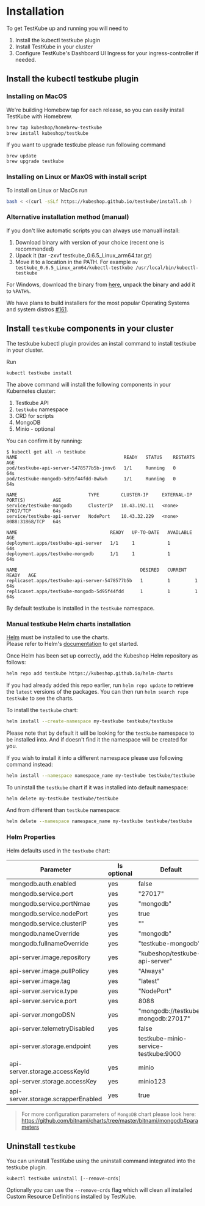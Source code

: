 # Installation 

To get TestKube up and running you will need to

1. Install the kubectl testkube plugin
2. Install TestKube in your cluster 
3. Configure TestKube's Dashboard UI Ingress for your ingress-controller if needed.

## Install the kubectl testkube plugin

### Installing on MacOS 

We're building Homebew tap for each release, so you can easily install TestKube with Homebrew.

```sh
brew tap kubeshop/homebrew-testkube
brew install kubeshop/testkube
```

If you want to upgrade testkube please run following command
```
brew update 
brew upgrade testkube
```

### Installing on Linux or MaxOS with install script

To install on Linux or MacOs run 
```sh
bash < <(curl -sSLf https://kubeshop.github.io/testkube/install.sh )
```

### Alternative installation method (manual)

If you don't like automatic scripts you can always use manuall install:

1. Download binary with version of your choice (recent one is recommended)
2. Upack it (tar -zxvf testkube_0.6.5_Linux_arm64.tar.gz)
3. Move it to a location in the PATH. For example `mv  testkube_0.6.5_Linux_arm64/kubectl-testkube /usr/local/bin/kubectl-testkube`

For Windows, download the binary from [here](https://github.com/kubeshop/testkube/releases), unpack the binary and add it to `%PATH%`. 

We have plans to build installers for the most popular Operating Systems and system distros [#161](https://github.com/kubeshop/testkube/issues/161).

## Install `testkube` components in your cluster

The testkube kubectl plugin provides an install command to install testkube in your cluster. 

Run 
```shell
kubectl testkube install
```

The above command will install the following components in your Kubernetes cluster:

1. Testkube API
2. `testkube` namespace
3. CRD for scripts 
4. MongoDB
5. Minio - optional

You can confirm it by running:
```
$ kubectl get all -n testkube
NAME                                       READY   STATUS    RESTARTS   AGE
pod/testkube-api-server-5478577b5b-jnnv6   1/1     Running   0          64s
pod/testkube-mongodb-5d95f44fdd-8wkwh      1/1     Running   0          64s

NAME                          TYPE        CLUSTER-IP     EXTERNAL-IP   PORT(S)          AGE
service/testkube-mongodb      ClusterIP   10.43.192.11   <none>        27017/TCP        64s
service/testkube-api-server   NodePort    10.43.32.229   <none>        8088:31868/TCP   64s

NAME                                  READY   UP-TO-DATE   AVAILABLE   AGE
deployment.apps/testkube-api-server   1/1     1            1           64s
deployment.apps/testkube-mongodb      1/1     1            1           64s

NAME                                             DESIRED   CURRENT   READY   AGE
replicaset.apps/testkube-api-server-5478577b5b   1         1         1       64s
replicaset.apps/testkube-mongodb-5d95f44fdd      1         1         1       64s
```

By default testkube is installed in the `testkube` namespace.

### Manual testkube Helm charts installation

[Helm](https://helm.sh) must be installed to use the charts.  
Please refer to  Helm's [documentation](https://helm.sh/docs) to get started.

Once Helm has been set up correctly, add the Kubeshop Helm repository  as follows:

```sh
helm repo add testkube https://kubeshop.github.io/helm-charts
```

If you had already added this repo earlier, run `helm repo update` to retrieve
the `latest` versions of the packages.  You can then run `helm search repo
testkube` to see the charts.

To install the `testkube` chart:

```sh
helm install --create-namespace my-testkube testkube/testkube
```
Please note that by default it will be looking for the   `testkube` namespace to be installed into. And if doesn't find it the namespace will be created for you.

If you wish to install it into a different namespace please use following command instead:
```sh
helm install --namespace namespace_name my-testkube testkube/testkube
```


To uninstall the `testkube` chart if it was installed into default namespace:

```sh
helm delete my-testkube testkube/testkube
```
And from different than `testkube` namespace:
```sh
helm delete --namespace namespace_name my-testkube testkube/testkube
```
### Helm Properties

Helm defaults used in the `testkube` chart:

| Parameter                          | Is optional | Default                              |
| ---------------------------------- | ----------- | ------------------------------------ |
| mongodb.auth.enabled               | yes         | false                                |
| mongodb.service.port               | yes         | "27017"                              |
| mongodb.service.portNmae           | yes         | "mongodb"                            |
| mongodb.service.nodePort           | yes         | true                                 |
| mongodb.service.clusterIP          | yes         | ""                                   |
| mongodb.nameOverride               | yes         | "mongodb"                            |
| mongodb.fullnameOverride           | yes         | "testkube-mongodb"                   |
| api-server.image.repository        | yes         | "kubeshop/testkube-api-server"       |
| api-server.image.pullPolicy        | yes         | "Always"                             |
| api-server.image.tag               | yes         | "latest"                             |
| api-server.service.type            | yes         | "NodePort"                           |
| api-server.service.port            | yes         | 8088                                 |
| api-server.mongoDSN                | yes         | "mongodb://testkube-mongodb:27017"   |
| api-server.telemetryDisabled       | yes         | false                                |
| api-server.storage.endpoint        | yes         | testkube-minio-service-testkube:9000 |
| api-server.storage.accessKeyId     | yes         | minio                                |
| api-server.storage.accessKey       | yes         | minio123                             |
| api-server.storage.scrapperEnabled | yes         | true                                 |


>For more configuration parameters of `MongoDB` chart please look here:
https://github.com/bitnami/charts/tree/master/bitnami/mongodb#parameters

## Uninstall `testkube`

You can uninstall TestKube using the uninstall command integrated into the testkube plugin. 

```
kubectl testkube uninstall [--remove-crds]
```

Optionally you can use the `--remove-crds` flag which will clean all installed Custom Resource Definitions installed by TestKube.
